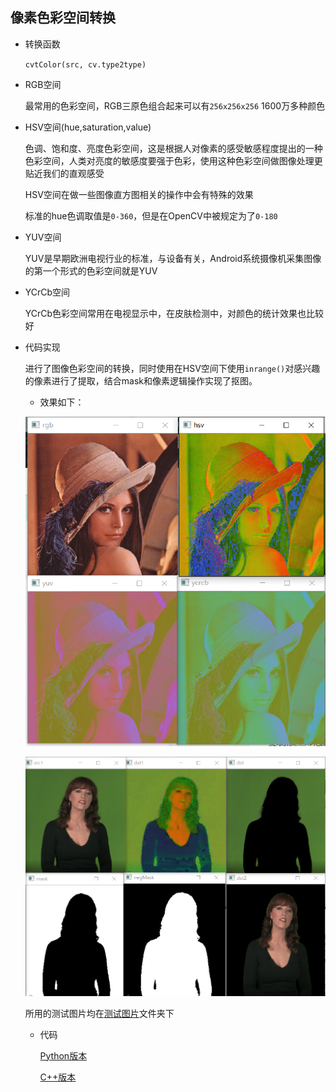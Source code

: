 ## 像素色彩空间转换     

* 转换函数      

    `cvtColor(src, cv.type2type)`       

* RGB空间    

    最常用的色彩空间，RGB三原色组合起来可以有`256x256x256` 1600万多种颜色      

* HSV空间(hue,saturation,value)       

    色调、饱和度、亮度色彩空间，这是根据人对像素的感受敏感程度提出的一种色彩空间，人类对亮度的敏感度要强于色彩，使用这种色彩空间做图像处理更贴近我们的直观感受       

    HSV空间在做一些图像直方图相关的操作中会有特殊的效果    

    标准的hue色调取值是`0-360`，但是在OpenCV中被规定为了`0-180`       

* YUV空间    

    YUV是早期欧洲电视行业的标准，与设备有关，Android系统摄像机采集图像的第一个形式的色彩空间就是YUV         

* YCrCb空间        

    YCrCb色彩空间常用在电视显示中，在皮肤检测中，对颜色的统计效果也比较好          

* 代码实现    

    进行了图像色彩空间的转换，同时使用在HSV空间下使用`inrange()`对感兴趣的像素进行了提取，结合mask和像素逻辑操作实现了抠图。   

    * 效果如下：    

    ![cvt](./image/cvt.png)     

    ![inrange](./image/inrange.png)         

    所用的测试图片均在[测试图片](./image)文件夹下    

     * 代码     

        [Python版本](./cvtColorSpace.py)              

        [C++版本]()    



    
